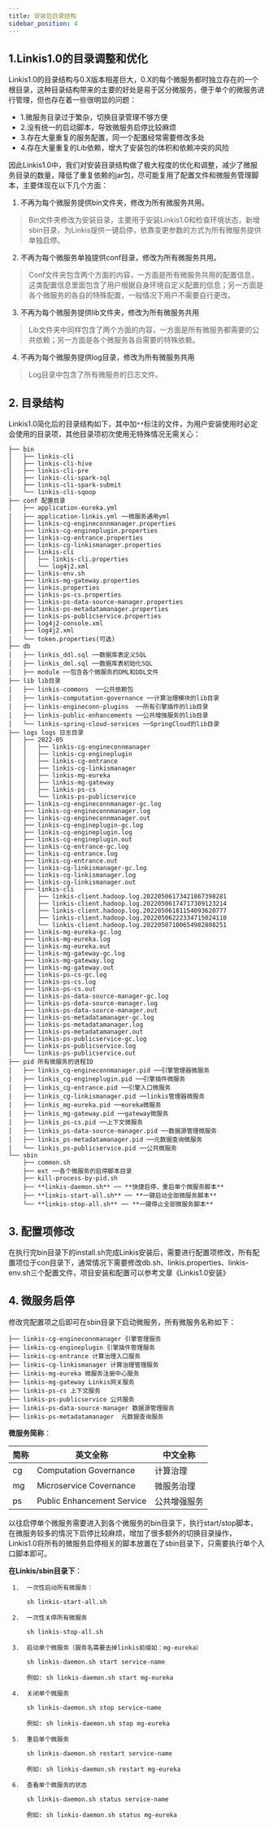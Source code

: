 ```yaml
---
title: 安装包目录结构
sidebar_position: 4
---
```


## 1.Linkis1.0的目录调整和优化

Linkis1.0的目录结构与0.X版本相差巨大，0.X的每个微服务都时独立存在的一个根目录，这种目录结构带来的主要的好处是易于区分微服务，便于单个的微服务进行管理，但也存在着一些很明显的问题：
- 1.微服务目录过于繁杂，切换目录管理不够方便
- 2.没有统一的启动脚本，导致微服务启停比较麻烦
- 3.存在大量重复的服务配置，同一个配置经常需要修改多处
- 4.存在大量重复的Lib依赖，增大了安装包的体积和依赖冲突的风险

因此Linkis1.0中，我们对安装目录结构做了极大程度的优化和调整，减少了微服务目录的数量，降低了重复依赖的jar包，尽可能复用了配置文件和微服务管理脚本，主要体现在以下几个方面：

1. 不再为每个微服务提供bin文件夹，修改为所有微服务共用。

>   Bin文件夹修改为安装目录，主要用于安装Linkis1.0和检查环境状态，新增sbin目录，为Linkis提供一键启停，依靠变更参数的方式为所有微服务提供单独启停。

2. 不再为每个微服务单独提供conf目录，修改为所有微服务共用。

>   Conf文件夹包含两个方面的内容，一方面是所有微服务共用的配置信息，这类配置信息里面包含了用户根据自身环境自定义配置的信息；另一方面是各个微服务的各自的特殊配置，一般情况下用户不需要自行更改。

3. 不再为每个微服务提供lib文件夹，修改为所有微服务共用

>   Lib文件夹中同样包含了两个方面的内容，一方面是所有微服务都需要的公共依赖；另一方面是各个微服务各自需要的特殊依赖。

4. 不再为每个微服务提供log目录，修改为所有微服务共用

>   Log目录中包含了所有微服务的日志文件。

## 2. 目录结构
Linkis1.0简化后的目录结构如下，其中加`**`标注的文件，为用户安装使用时必定会使用的目录项，其他目录项初次使用无特殊情况无需关心：
```
├── bin 
│   ├── linkis-cli   
│   ├── linkis-cli-hive
│   ├── linkis-cli-pre
│   ├── linkis-cli-spark-sql
│   ├── linkis-cli-spark-submit
│   └── linkis-cli-sqoop
├── conf 配置目录
│   ├── application-eureka.yml 
│   ├── application-linkis.yml ──微服务通用yml  
│   ├── linkis-cg-engineconnmanager.properties
│   ├── linkis-cg-engineplugin.properties
│   ├── linkis-cg-entrance.properties
│   ├── linkis-cg-linkismanager.properties
│   ├── linkis-cli
│   │   ├── linkis-cli.properties
│   │   └── log4j2.xml
│   ├── linkis-env.sh
│   ├── linkis-mg-gateway.properties
│   ├── linkis.properties
│   ├── linkis-ps-cs.properties
│   ├── linkis-ps-data-source-manager.properties
│   ├── linkis-ps-metadatamanager.properties
│   ├── linkis-ps-publicservice.properties
│   ├── log4j2-console.xml
│   ├── log4j2.xml
│   └── token.properties(可选) 
├── db
│   ├── linkis_ddl.sql ──数据库表定义SQL  
│   ├── linkis_dml.sql ──数据库表初始化SQL    
│   ├── module ──包含各个微服务的DML和DDL文件 
├── lib lib目录   
│   ├── linkis-commons  ──公共依赖包 
│   ├── linkis-computation-governance ──计算治理模块的lib目录       
│   ├── linkis-engineconn-plugins  ──所有引擎插件的lib目录     
│   ├── linkis-public-enhancements ──公共增强服务的lib目录     
│   └── linkis-spring-cloud-services ──SpringCloud的lib目录         
├── logs logs 日志目录
│   ├── 2022-05
│   │   ├── linkis-cg-engineconnmanager
│   │   ├── linkis-cg-engineplugin
│   │   ├── linkis-cg-entrance
│   │   ├── linkis-cg-linkismanager
│   │   ├── linkis-mg-eureka
│   │   ├── linkis-mg-gateway
│   │   ├── linkis-ps-cs
│   │   └── linkis-ps-publicservice
│   ├── linkis-cg-engineconnmanager-gc.log
│   ├── linkis-cg-engineconnmanager.log
│   ├── linkis-cg-engineconnmanager.out
│   ├── linkis-cg-engineplugin-gc.log
│   ├── linkis-cg-engineplugin.log
│   ├── linkis-cg-engineplugin.out
│   ├── linkis-cg-entrance-gc.log
│   ├── linkis-cg-entrance.log
│   ├── linkis-cg-entrance.out
│   ├── linkis-cg-linkismanager-gc.log
│   ├── linkis-cg-linkismanager.log
│   ├── linkis-cg-linkismanager.out
│   ├── linkis-cli
│   │   ├── linkis-client.hadoop.log.20220506173421867398281
│   │   ├── linkis-client.hadoop.log.20220506174717309123214
│   │   ├── linkis-client.hadoop.log.20220506181154093620777
│   │   ├── linkis-client.hadoop.log.20220506222334715024110
│   │   └── linkis-client.hadoop.log.20220507100654982808251
│   ├── linkis-mg-eureka-gc.log
│   ├── linkis-mg-eureka.log
│   ├── linkis-mg-eureka.out
│   ├── linkis-mg-gateway-gc.log
│   ├── linkis-mg-gateway.log
│   ├── linkis-mg-gateway.out
│   ├── linkis-ps-cs-gc.log
│   ├── linkis-ps-cs.log
│   ├── linkis-ps-cs.out
│   ├── linkis-ps-data-source-manager-gc.log
│   ├── linkis-ps-data-source-manager.log
│   ├── linkis-ps-data-source-manager.out
│   ├── linkis-ps-metadatamanager-gc.log
│   ├── linkis-ps-metadatamanager.log
│   ├── linkis-ps-metadatamanager.out
│   ├── linkis-ps-publicservice-gc.log
│   ├── linkis-ps-publicservice.log
│   └── linkis-ps-publicservice.out
├── pid 所有微服务的进程ID  
│   ├── linkis_cg-engineconnmanager.pid ──引擎管理器微服务
│   ├── linkis_cg-engineplugin.pid ──引擎插件微服务
│   ├── linkis_cg-entrance.pid ──引擎入口微服务
│   ├── linkis_cg-linkismanager.pid ──linkis管理器微服务
│   ├── linkis_mg-eureka.pid ──eureka微服务
│   ├── linkis_mg-gateway.pid ──gateway微服务  
│   ├── linkis_ps-cs.pid ──上下文微服务 
│   ├── linkis_ps-data-source-manager.pid ──数据源管理微服务 
│   ├── linkis_ps-metadatamanager.pid ──元数据查询微服务
│   └── linkis_ps-publicservice.pid ──公共微服务
└── sbin
    ├── common.sh
    ├── ext ──各个微服务的启停脚本目录
    ├── kill-process-by-pid.sh
    ├── **linkis-daemon.sh** ── **快捷启停、重启单个微服务脚本**  
    ├── **linkis-start-all.sh** ── **一键启动全部微服务脚本**  
    └── **linkis-stop-all.sh** ── **一键停止全部微服务脚本**

 ```
 
 ## 3. 配置项修改
 
 在执行完bin目录下的install.sh完成Linkis安装后，需要进行配置项修改，所有配置项位于con目录下，通常情况下需要修改db.sh、linkis.properties、linkis-env.sh三个配置文件，项目安装和配置可以参考文章《Linkis1.0安装》
 
 ## 4. 微服务启停
 
修改完配置项之后即可在sbin目录下启动微服务，所有微服务名称如下：
 ```
├── linkis-cg-engineconnmanager 引擎管理服务  
├── linkis-cg-engineplugin 引擎插件管理服务  
├── linkis-cg-entrance 计算治理入口服务  
├── linkis-cg-linkismanager 计算治理管理服务  
├── linkis-mg-eureka 微服务注册中心服务  
├── linkis-mg-gateway Linkis网关服务  
├── linkis-ps-cs 上下文服务 
├── linkis-ps-publicservice 公共服务 
├── linkis-ps-data-source-manager 数据源管理服务 
├── linkis-ps-metadatamanager  元数据查询服务
 ```

**微服务简称**：
 
 | 简称 | 英文全称                | 中文全称   |
 |------|-------------------------|------------|
 | cg   | Computation Governance  | 计算治理   |
 | mg   | Microservice Covernance | 微服务治理 |
 | ps   | Public Enhancement Service  | 公共增强服务   |
 
 以往启停单个微服务需要进入到各个微服务的bin目录下，执行start/stop脚本，在微服务较多的情况下启停比较麻烦，增加了很多额外的切换目录操作，Linkis1.0将所有的微服务启停相关的脚本放置在了sbin目录下，只需要执行单个入口脚本即可。
 
 **在Linkis/sbin目录下**：
 
``` 
 1.  一次性启动所有微服务：
 
     sh linkis-start-all.sh
 
 2.  一次性关停所有微服务
 
     sh linkis-stop-all.sh
 
 3.  启动单个微服务（服务名需要去掉linkis前缀如：mg-eureka）
 
     sh linkis-daemon.sh start service-name
 
     例如: sh linkis-daemon.sh start mg-eureka
 
 4.  关闭单个微服务
 
     sh linkis-daemon.sh stop service-name
 
     例如: sh linkis-daemon.sh stop mg-eureka
 
 5.  重启单个微服务
 
     sh linkis-daemon.sh restart service-name
 
     例如: sh linkis-daemon.sh restart mg-eureka
 
 6.  查看单个微服务的状态
 
     sh linkis-daemon.sh status service-name
 
     例如: sh linkis-daemon.sh status mg-eureka
```

